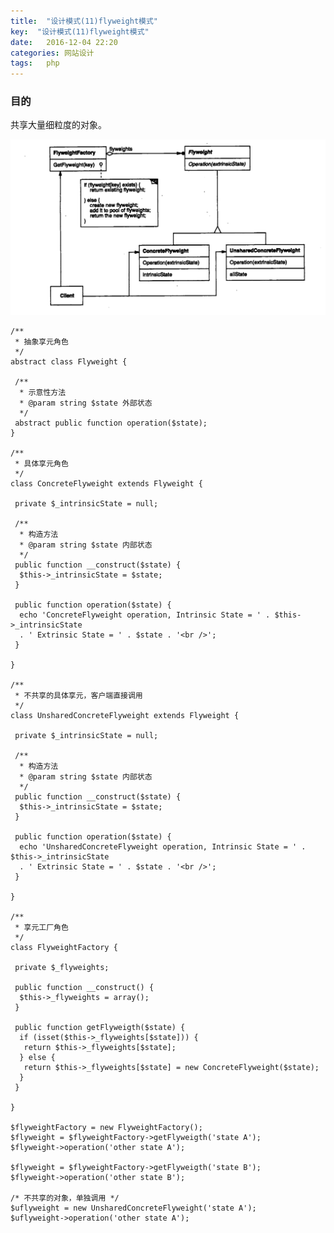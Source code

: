 ```yaml
---
title:  "设计模式(11)flyweight模式"
key:  "设计模式(11)flyweight模式"
date:   2016-12-04 22:20
categories: 网站设计
tags:   php
---
```


###  目的

共享大量细粒度的对象。


![flyweight](/images/design_patterns/flyweight.png)



    /**
     * 抽象享元角色
     */
    abstract class Flyweight {
      
     /**
      * 示意性方法
      * @param string $state 外部状态
      */
     abstract public function operation($state);
    }
      
    /**
     * 具体享元角色
     */
    class ConcreteFlyweight extends Flyweight {
      
     private $_intrinsicState = null;
      
     /**
      * 构造方法
      * @param string $state 内部状态
      */
     public function __construct($state) {
      $this->_intrinsicState = $state;
     }
      
     public function operation($state) {
      echo 'ConcreteFlyweight operation, Intrinsic State = ' . $this->_intrinsicState
      . ' Extrinsic State = ' . $state . '<br />';
     }
      
    }
      
    /**
     * 不共享的具体享元，客户端直接调用
     */
    class UnsharedConcreteFlyweight extends Flyweight {
      
     private $_intrinsicState = null;
      
     /**
      * 构造方法
      * @param string $state 内部状态
      */
     public function __construct($state) {
      $this->_intrinsicState = $state;
     }
      
     public function operation($state) {
      echo 'UnsharedConcreteFlyweight operation, Intrinsic State = ' . $this->_intrinsicState
      . ' Extrinsic State = ' . $state . '<br />';
     }
      
    }
      
    /**
     * 享元工厂角色
     */
    class FlyweightFactory {
      
     private $_flyweights;
      
     public function __construct() {
      $this->_flyweights = array();
     }
      
     public function getFlyweigth($state) {
      if (isset($this->_flyweights[$state])) {
       return $this->_flyweights[$state];
      } else {
       return $this->_flyweights[$state] = new ConcreteFlyweight($state);
      }
     }
      
    }
      
    $flyweightFactory = new FlyweightFactory();
    $flyweight = $flyweightFactory->getFlyweigth('state A');
    $flyweight->operation('other state A');
    
    $flyweight = $flyweightFactory->getFlyweigth('state B');
    $flyweight->operation('other state B');
    
    /* 不共享的对象，单独调用 */
    $uflyweight = new UnsharedConcreteFlyweight('state A');
    $uflyweight->operation('other state A');
      
